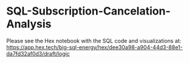 # SQL-Subscription-Cancelation-Analysis

Please see the Hex notebook with the SQL code and visualizations at: https://app.hex.tech/big-sql-energy/hex/dee30a98-a904-44d3-88e1-da7fd32af0d3/draft/logic 
